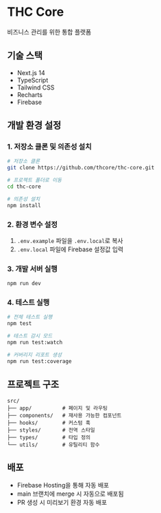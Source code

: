 # THC Core

비즈니스 관리를 위한 통합 플랫폼

## 기술 스택
- Next.js 14
- TypeScript
- Tailwind CSS
- Recharts
- Firebase

## 개발 환경 설정

### 1. 저장소 클론 및 의존성 설치
```bash
# 저장소 클론
git clone https://github.com/thcore/thc-core.git

# 프로젝트 폴더로 이동
cd thc-core

# 의존성 설치
npm install
```

### 2. 환경 변수 설정
1. `.env.example` 파일을 `.env.local`로 복사
2. `.env.local` 파일에 Firebase 설정값 입력

### 3. 개발 서버 실행
```bash
npm run dev
```

### 4. 테스트 실행
```bash
# 전체 테스트 실행
npm test

# 테스트 감시 모드
npm run test:watch

# 커버리지 리포트 생성
npm run test:coverage
```

## 프로젝트 구조
```
src/
├── app/          # 페이지 및 라우팅
├── components/   # 재사용 가능한 컴포넌트
├── hooks/        # 커스텀 훅
├── styles/       # 전역 스타일
├── types/        # 타입 정의
└── utils/        # 유틸리티 함수
```

## 배포
- Firebase Hosting을 통해 자동 배포
- main 브랜치에 merge 시 자동으로 배포됨
- PR 생성 시 미리보기 환경 자동 배포